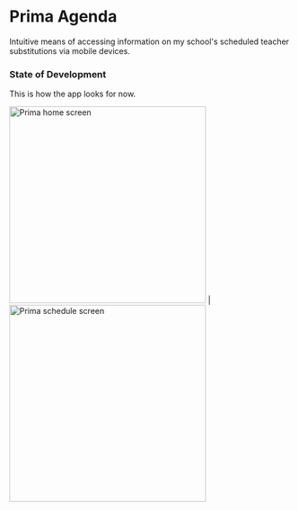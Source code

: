 # Prima Agenda
Intuitive means of accessing information on my school's scheduled teacher substitutions via mobile devices.

### State of Development

This is how the app looks for now.

<img alt="Prima home screen" src="https://user-images.githubusercontent.com/22750814/27770204-802df782-5f3a-11e7-96c0-676293002bce.png" width="350"> | <img alt="Prima schedule screen" src="https://user-images.githubusercontent.com/22750814/27770205-8032b60a-5f3a-11e7-9a6d-99148197cde2.png" width="350">
